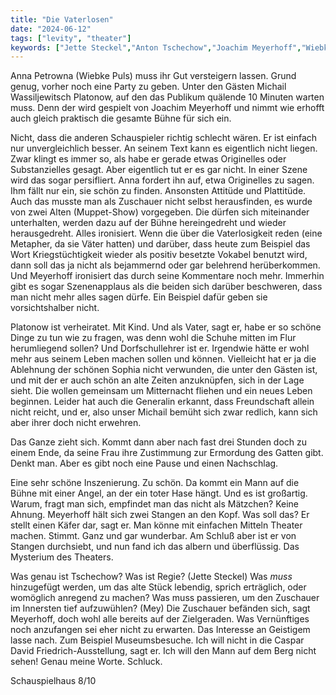 ```yaml
---
title: "Die Vaterlosen"
date: "2024-06-12"
tags: ["levity", "theater"]
keywords: ["Jette Steckel","Anton Tschechow","Joachim Meyerhoff","Wiebke Puls","Katharina Bach"]
---
```

Anna Petrowna (Wiebke Puls) muss ihr Gut versteigern lassen. Grund genug, vorher noch eine Party zu geben. Unter den Gästen Michail Wassiljewitsch Platonow, auf den das Publikum quälende 10 Minuten warten muss. Denn der wird gespielt von Joachim Meyerhoff und nimmt wie erhofft auch gleich praktisch die gesamte Bühne für sich ein. 

Nicht, dass die anderen Schauspieler richtig schlecht wären. Er ist einfach nur unvergleichlich besser. An seinem Text kann es eigentlich nicht liegen. Zwar klingt es immer so, als habe er gerade etwas Originelles oder Substanzielles gesagt. Aber eigentlich tut er es gar nicht. In einer Szene wird das sogar persifliert. Anna fordert ihn auf, etwa Originelles zu sagen. Ihm fällt nur ein, sie schön zu finden. Ansonsten Attitüde und Plattitüde. Auch das musste man als Zuschauer nicht selbst herausfinden, es wurde von zwei Alten (Muppet-Show) vorgegeben. Die dürfen sich miteinander unterhalten, werden dazu auf der Bühne hereingedreht und wieder herausgedreht. Alles ironisiert. Wenn die über die Vaterlosigkeit reden (eine Metapher, da sie Väter hatten) und darüber, dass heute zum Beispiel das Wort Kriegstüchtigkeit wieder als positiv besetzte Vokabel benutzt wird, dann soll das ja nicht als bejammernd oder gar belehrend herüberkommen. Und Meyerhoff ironisiert das durch seine Kommentare noch mehr. Immerhin gibt es sogar Szenenapplaus als die beiden sich darüber beschweren, dass man nicht mehr alles sagen dürfe. Ein Beispiel dafür geben sie vorsichtshalber nicht.

Platonow ist verheiratet. Mit Kind. Und als Vater, sagt er, habe er so schöne Dinge zu tun wie zu fragen, was denn wohl die Schuhe mitten im Flur herumliegend sollen? Und Dorfschullehrer ist er. Irgendwie hätte er wohl mehr aus seinem Leben machen sollen und können. Vielleicht hat er ja die Ablehnung der schönen Sophia nicht verwunden, die unter den Gästen ist, und mit der er auch schön an alte Zeiten anzuknüpfen, sich in der Lage sieht. Die wollen gemeinsam um Mitternacht fliehen und ein neues Leben beginnen. Leider hat auch die Generalin erkannt, dass Freundschaft allein nicht reicht, und er, also unser Michail bemüht sich zwar redlich, kann sich aber ihrer doch nicht erwehren. 

Das Ganze zieht sich. Kommt dann aber nach fast drei Stunden doch zu einem Ende, da seine Frau ihre Zustimmung zur Ermordung des Gatten gibt. Denkt man. Aber es gibt noch eine Pause und einen Nachschlag.

Eine sehr schöne Inszenierung. Zu schön. Da kommt ein Mann auf die Bühne mit einer Angel, an der ein toter Hase hängt. Und es ist großartig. Warum, fragt man sich, empfindet man das nicht als Mätzchen? Keine Ahnung. Meyerhoff hält sich zwei Stangen an den Kopf. Was soll das? Er stellt einen Käfer dar, sagt er. Man könne mit einfachen Mitteln Theater machen. Stimmt. Ganz und gar wunderbar. Am Schluß aber ist er von Stangen durchsiebt, und nun fand ich das albern und überflüssig. Das Mysterium des Theaters.

Was genau ist Tschechow? Was ist Regie? (Jette Steckel) Was *muss* hinzugefügt werden, um das alte Stück lebendig, sprich erträglich, oder womöglich anregend zu machen? Was muss passieren, um den Zuschauer im Innersten tief aufzuwühlen? (Mey) Die Zuschauer befänden sich, sagt Meyerhoff, doch wohl alle bereits auf der Zielgeraden. Was Vernünftiges noch anzufangen sei eher nicht zu erwarten. Das Interesse an Geistigem lasse nach. Zum Beispiel Museumsbesuche. Ich will nicht in die Caspar David Friedrich-Ausstellung, sagt er. Ich will den Mann auf dem Berg nicht sehen! Genau meine Worte. Schluck.

Schauspielhaus 8/10